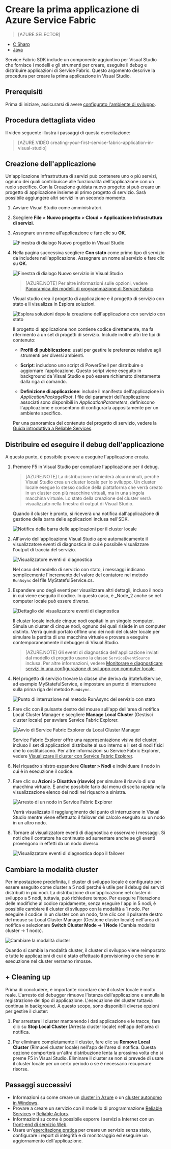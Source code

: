 <properties
   pageTitle="Creare la prima applicazione Infrastruttura di servizi in Visual Studio | Microsoft Azure"
   description="Creare, distribuire ed eseguire il debug di un'applicazione Infrastruttura di servizi con Visual Studio"
   services="service-fabric"
   documentationCenter=".net"
   authors="rwike77"
   manager="timlt"
   editor=""/>

<tags
   ms.service="service-fabric"
   ms.devlang="dotNet"
   ms.topic="hero-article"
   ms.tgt_pltfrm="NA"
   ms.workload="NA"
   ms.date="09/28/2016"
   ms.author="ryanwi"/>


# Creare la prima applicazione di Azure Service Fabric

> [AZURE.SELECTOR]
- [C Sharp](service-fabric-create-your-first-application-in-visual-studio.md)
- [Java](service-fabric-create-your-first-linux-application-with-java.md)

Service Fabric SDK include un componente aggiuntivo per Visual Studio che fornisce i modelli e gli strumenti per creare, eseguire il debug e distribuire applicazioni di Service Fabric. Questo argomento descrive la procedura per creare la prima applicazione in Visual Studio.

## Prerequisiti

Prima di iniziare, assicurarsi di avere [configurato l'ambiente di sviluppo](service-fabric-get-started.md).

## Procedura dettagliata video

Il video seguente illustra i passaggi di questa esercitazione:

>[AZURE.VIDEO creating-your-first-service-fabric-application-in-visual-studio]

## Creazione dell'applicazione

Un'applicazione Infrastruttura di servizi può contenere uno o più servizi, ognuno dei quali contribuisce alle funzionalità dell'applicazione con un ruolo specifico. Con la Creazione guidata nuovo progetto si può creare un progetto di applicazione insieme al primo progetto di servizio. Sarà possibile aggiungere altri servizi in un secondo momento.

1. Avviare Visual Studio come amministratori.

2. Scegliere **File > Nuovo progetto > Cloud > Applicazione Infrastruttura di servizi**.

3. Assegnare un nome all'applicazione e fare clic su **OK**.

	![Finestra di dialogo Nuovo progetto in Visual Studio][1]

4. Nella pagina successiva scegliere **Con stato** come primo tipo di servizio da includere nell'applicazione. Assegnare un nome al servizio e fare clic su **OK**.

	![Finestra di dialogo Nuovo servizio in Visual Studio][2]

	>[AZURE.NOTE] Per altre informazioni sulle opzioni, vedere [Panoramica dei modelli di programmazione di Service Fabric](service-fabric-choose-framework.md).

	Visual studio crea il progetto di applicazione e il progetto di servizio con stato e li visualizza in Esplora soluzioni.

	![Esplora soluzioni dopo la creazione dell'applicazione con servizio con stato][3]

	Il progetto di applicazione non contiene codice direttamente, ma fa riferimento a un set di progetti di servizio. Include inoltre altri tre tipi di contenuto:

	- **Profili di pubblicazione**: usati per gestire le preferenze relative agli strumenti per diversi ambienti.

	- **Script**: includono uno script di PowerShell per distribuire o aggiornare l'applicazione. Questo script viene eseguito in background da Visual Studio e può essere richiamato direttamente dalla riga di comando.

	- **Definizione di applicazione**: include il manifesto dell'applicazione in *ApplicationPackageRoot*. I file dei parametri dell'applicazione associati sono disponibili in *ApplicationParameters*, definiscono l'applicazione e consentono di configurarla appositamente per un ambiente specifico.

    Per una panoramica del contenuto del progetto di servizio, vedere la [Guida introduttiva a Reliable Services](service-fabric-reliable-services-quick-start.md).

## Distribuire ed eseguire il debug dell'applicazione

A questo punto, è possibile provare a eseguire l'applicazione creata.

1. Premere F5 in Visual Studio per compilare l'applicazione per il debug.

	>[AZURE.NOTE] La distribuzione richiederà alcuni minuti, perché Visual Studio crea un cluster locale per lo sviluppo. Un cluster locale esegue lo stesso codice della piattaforma che verrà creato in un cluster con più macchine virtuali, ma in una singola macchina virtuale. Lo stato della creazione del cluster verrà visualizzato nella finestra di output di Visual Studio.

	Quando il cluster è pronto, si riceverà una notifica dall'applicazione di gestione della barra delle applicazioni inclusa nell'SDK.

	![Notifica della barra delle applicazioni per il cluster locale][4]

2. All'avvio dell'applicazione Visual Studio apre automaticamente il visualizzatore eventi di diagnostica in cui è possibile visualizzare l'output di traccia del servizio.

	![Visualizzatore eventi di diagnostica][5]

	Nel caso del modello di servizio con stato, i messaggi indicano semplicemente l'incremento del valore del contatore nel metodo `RunAsync` del file MyStatefulService.cs.

3. Espandere uno degli eventi per visualizzare altri dettagli, incluso il nodo in cui viene eseguito il codice. In questo caso, è _Node_2 anche se nel computer locale può essere diverso.

	![Dettaglio del visualizzatore eventi di diagnostica][6]

	Il cluster locale include cinque nodi ospitati in un singolo computer. Simula un cluster di cinque nodi, ognuno dei quali risiede in un computer distinto. Verrà quindi portato offline uno dei nodi del cluster locale per simulare la perdita di una macchina virtuale e provare a eseguire contemporaneamente il debugger di Visual Studio.

    >[AZURE.NOTE] Gli eventi di diagnostica dell'applicazione inviati dal modello di progetto usano la classe `ServiceEventSource` inclusa. Per altre informazioni, vedere [Monitorare e diagnosticare servizi in una configurazione di sviluppo con computer locale](service-fabric-diagnostics-how-to-monitor-and-diagnose-services-locally.md).

4. Nel progetto di servizio trovare la classe che deriva da StatefulService, ad esempio MyStatefulService, e impostare un punto di interruzione sulla prima riga del metodo `RunAsync`.

	![Punto di interruzione nel metodo RunAsync del servizio con stato][7]

5. Fare clic con il pulsante destro del mouse sull'app dell'area di notifica Local Cluster Manager e scegliere **Manage Local Cluster** (Gestisci cluster locale) per avviare Service Fabric Explorer.

    ![Avvio di Service Fabric Explorer da Local Cluster Manager][systray-launch-sfx]

    Service Fabric Explorer offre una rappresentazione visiva del cluster, incluso il set di applicazioni distribuite al suo interno e il set di nodi fisici che lo costituiscono. Per altre informazioni su Service Fabric Explorer, vedere [Visualizzare il cluster con Service Fabric Explorer](service-fabric-visualizing-your-cluster.md).

6. Nel riquadro sinistro espandere **Cluster > Nodi** e individuare il nodo in cui è in esecuzione il codice.

7. Fare clic su **Azioni > Disattiva (riavvio)** per simulare il riavvio di una macchina virtuale. È anche possibile farlo dal menu di scelta rapida nella visualizzazione elenco dei nodi nel riquadro a sinistra.

	![Arresto di un nodo in Service Fabric Explorer][sfx-stop-node]

	Verrà visualizzato il raggiungimento del punto di interruzione in Visual Studio mentre viene effettuato il failover del calcolo eseguito su un nodo in un altro nodo.

8. Tornare al visualizzatore eventi di diagnostica e osservare i messaggi. Si noti che il contatore ha continuato ad aumentare anche se gli eventi provengono in effetti da un nodo diverso.

    ![Visualizzatore eventi di diagnostica dopo il failover][diagnostic-events-viewer-detail-post-failover]

## Cambiare la modalità cluster

Per impostazione predefinita, il cluster di sviluppo locale è configurato per essere eseguito come cluster a 5 nodi perché è utile per il debug dei servizi distribuiti in più nodi. La distribuzione di un'applicazione nel cluster di sviluppo a 5 nodi, tuttavia, può richiedere tempo. Per eseguire l'iterazione delle modifiche al codice rapidamente, senza eseguire l'app in 5 nodi, è possibile cambiare il cluster di sviluppo con la modalità a 1 nodo. Per eseguire il codice in un cluster con un nodo, fare clic con il pulsante destro del mouse su Local Cluster Manager (Gestione cluster locale) nell'area di notifica e selezionare **Switch Cluster Mode -> 1 Node** (Cambia modalità cluster -> 1 nodo).

![Cambiare la modalità cluster][switch-cluster-mode]

Quando si cambia la modalità cluster, il cluster di sviluppo viene reimpostato e tutte le applicazioni di cui è stato effettuato il provisioning o che sono in esecuzione nel cluster verranno rimosse.

## + Cleaning up

  Prima di concludere, è importante ricordare che il cluster locale è molto reale. L'arresto del debugger rimuove l'istanza dell'applicazione e annulla la registrazione del tipo di applicazione. L'esecuzione del cluster tuttavia continua in background. A questo scopo, sono disponibili diverse opzioni per gestire il cluster:

  1. Per arrestare il cluster mantenendo i dati applicazione e le tracce, fare clic su **Stop Local Cluster** (Arresta cluster locale) nell'app dell'area di notifica.

  2. Per eliminare completamente il cluster, fare clic su **Remove Local Cluster** (Rimuovi cluster locale) nell'app dell'area di notifica. Questa opzione comporterà un'altra distribuzione lenta la prossima volta che si preme F5 in Visual Studio. Eliminare il cluster se non si prevede di usare il cluster locale per un certo periodo o se è necessario recuperare risorse.

## Passaggi successivi

- Informazioni su come creare un [cluster in Azure](service-fabric-cluster-creation-via-portal.md) o un [cluster autonomo in Windows](service-fabric-cluster-creation-for-windows-server.md).
- Provare a creare un servizio con il modello di programmazione [Reliable Services](service-fabric-reliable-services-quick-start.md) o [Reliable Actors](service-fabric-reliable-actors-get-started.md).
- Informazioni su come è possibile esporre i servizi a Internet con un [front-end di servizio Web](service-fabric-add-a-web-frontend.md).
- Usare un'[esercitazione pratica](https://msdnshared.blob.core.windows.net/media/2016/07/SF-Lab-Part-I.docx) per creare un servizio senza stato, configurare i report di integrità e di monitoraggio ed eseguire un aggiornamento dell'applicazione.

<!-- Image References -->

[1]: ./media/service-fabric-create-your-first-application-in-visual-studio/new-project-dialog.png
[2]: ./media/service-fabric-create-your-first-application-in-visual-studio/new-project-dialog-2.png
[3]: ./media/service-fabric-create-your-first-application-in-visual-studio/solution-explorer-stateful-service-template.png
[4]: ./media/service-fabric-create-your-first-application-in-visual-studio/local-cluster-manager-notification.png
[5]: ./media/service-fabric-create-your-first-application-in-visual-studio/diagnostic-events-viewer.png
[6]: ./media/service-fabric-create-your-first-application-in-visual-studio/diagnostic-events-viewer-detail.png
[7]: ./media/service-fabric-create-your-first-application-in-visual-studio/runasync-breakpoint.png
[sfx-stop-node]: ./media/service-fabric-create-your-first-application-in-visual-studio/sfe-deactivate-node.png
[systray-launch-sfx]: ./media/service-fabric-create-your-first-application-in-visual-studio/launch-sfx.png
[diagnostic-events-viewer-detail-post-failover]: ./media/service-fabric-create-your-first-application-in-visual-studio/diagnostic-events-viewer-detail-post-failover.png
[sfe-delete-application]: ./media/service-fabric-create-your-first-application-in-visual-studio/sfe-delete-application.png
[switch-cluster-mode]: ./media/service-fabric-create-your-first-application-in-visual-studio/switch-cluster-mode.png

<!---HONumber=AcomDC_0928_2016-->
